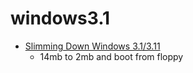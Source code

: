 windows3.1
==========

* [Slimming Down Windows 3.1/3.11](http://www.geocities.ws/politalk/win31/slimwin.htm)
    * 14mb to 2mb and boot from floppy
